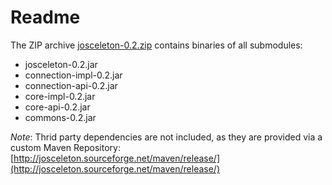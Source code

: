 Readme
=============

The ZIP archive [josceleton-0.2.zip](http://sourceforge.net/projects/josceleton/files/Josceleton/0.2/josceleton-0.2.zip/download)
contains binaries of all submodules:

* josceleton-0.2.jar
* connection-impl-0.2.jar
* connection-api-0.2.jar
* core-impl-0.2.jar
* core-api-0.2.jar
* commons-0.2.jar



_Note_: Thrid party dependencies are not included, as they are provided
via a custom Maven Repository:  
[http://josceleton.sourceforge.net/maven/release/](http://josceleton.sourceforge.net/maven/release/)